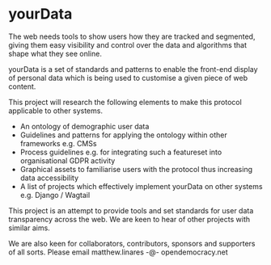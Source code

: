 # yourData

The web needs tools to show users how they are tracked and segmented, giving them easy visibility and control over the data and algorithms that shape what they see online.

yourData is a set of standards and patterns to enable the front-end display of personal data which is being used to customise a given piece of web content.

This project will research the following elements to make this protocol applicable to other systems.

- An ontology of demographic user data 
- Guidelines and patterns for applying the ontology within other frameworks e.g. CMSs
- Process guidelines e.g. for integrating such a featureset into organisational GDPR activity
- Graphical assets to familiarise users with the protocol thus increasing data accessibility
- A list of projects which effectively implement yourData on other systems e.g. Django / Wagtail



This project is an attempt to provide tools and set standards for user data transparency across the web. We are keen to hear of other projects with similar aims.

We are also keen for collaborators, contributors, sponsors and supporters of all sorts. Please email matthew.linares  -@-  opendemocracy.net

